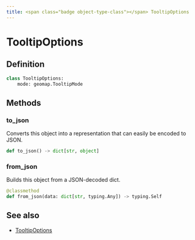 ```yaml
---
title: <span class="badge object-type-class"></span> TooltipOptions
---
```

# <span class="badge object-type-class"></span> TooltipOptions

## Definition

```python
class TooltipOptions:
    mode: geomap.TooltipMode
```
## Methods

### <span class="badge object-method"></span> to_json

Converts this object into a representation that can easily be encoded to JSON.

```python
def to_json() -> dict[str, object]
```

### <span class="badge object-method"></span> from_json

Builds this object from a JSON-decoded dict.

```python
@classmethod
def from_json(data: dict[str, typing.Any]) -> typing.Self
```

## See also

 * <span class="badge builder"></span> [TooltipOptions](./builder-TooltipOptions.md)
